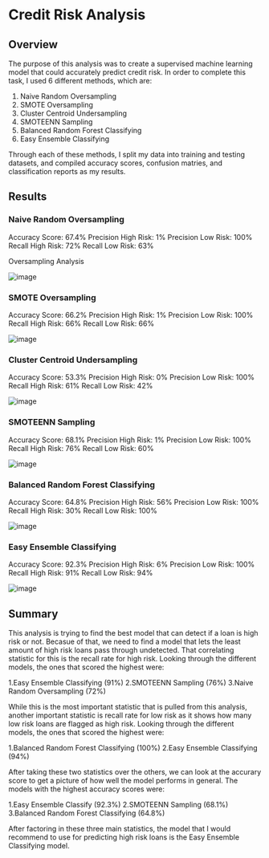 # Credit Risk Analysis
## Overview
The purpose of this analysis was to create a supervised machine learning model that could accurately predict credit risk. In order to complete this task, I used 6 different methods, which are:

1. Naive Random Oversampling
2. SMOTE Oversampling
3. Cluster Centroid Undersampling
4. SMOTEENN Sampling
5. Balanced Random Forest Classifying
6. Easy Ensemble Classifying

Through each of these methods, I split my data into training and testing datasets, and compiled accuracy scores, confusion matries, and classification reports as my results.

## Results
### Naive Random Oversampling
Accuracy Score: 67.4%
Precision High Risk: 1%
Precision Low Risk: 100%
Recall High Risk: 72%
Recall Low Risk: 63%

Oversampling Analysis

![image](https://user-images.githubusercontent.com/95595378/166186682-b5a876e1-a7df-46fe-b3ca-704b9f1a223a.png)


### SMOTE Oversampling
Accuracy Score: 66.2%
Precision High Risk: 1%
Precision Low Risk: 100%
Recall High Risk: 66%
Recall Low Risk: 66%

![image](https://user-images.githubusercontent.com/95595378/166187412-0ca14c8a-9c8a-4365-a092-7754838c6a44.png)


### Cluster Centroid Undersampling
Accuracy Score: 53.3%
Precision High Risk: 0%
Precision Low Risk: 100%
Recall High Risk: 61%
Recall Low Risk: 42%

![image](https://user-images.githubusercontent.com/95595378/166186874-64bb4d60-dd85-42dc-8cb5-4b2037dd43f7.png)

### SMOTEENN Sampling
Accuracy Score: 68.1%
Precision High Risk: 1%
Precision Low Risk: 100%
Recall High Risk: 76%
Recall Low Risk: 60%

![image](https://user-images.githubusercontent.com/95595378/166186985-f1bf3e70-2ea7-43b9-8f02-a8039079f11a.png)

### Balanced Random Forest Classifying
Accuracy Score: 64.8%
Precision High Risk: 56%
Precision Low Risk: 100%
Recall High Risk: 30%
Recall Low Risk: 100%

![image](https://user-images.githubusercontent.com/95595378/166187195-cb11817f-9836-4d76-a25e-b419a1b4cd5a.png)

### Easy Ensemble Classifying
Accuracy Score: 92.3%
Precision High Risk: 6%
Precision Low Risk: 100%
Recall High Risk: 91%
Recall Low Risk: 94%

![image](https://user-images.githubusercontent.com/95595378/166187305-bfba826a-3ceb-4354-bcde-dedb26979170.png)

## Summary
This analysis is trying to find the best model that can detect if a loan is high risk or not. Becasue of that, we need to find a model that lets the least amount of high risk loans pass through undetected. That correlating statistic for this is the recall rate for high risk. Looking through the different models, the ones that scored the highest were:

1.Easy Ensemble Classifying (91%)
2.SMOTEENN Sampling (76%)
3.Naive Random Oversampling (72%)

While this is the most important statistic that is pulled from this analysis, another important statistic is recall rate for low risk as it shows how many low risk loans are flagged as high risk. Looking through the different models, the ones that scored the highest were:

1.Balanced Random Forest Classifying (100%)
2.Easy Ensemble Classifying (94%)

After taking these two statistics over the others, we can look at the accurary score to get a picture of how well the model performs in general. The models with the highest accuracy scores were:

1.Easy Ensemble Classify (92.3%)
2.SMOTEENN Sampling (68.1%)
3.Balanced Random Forest Classifying (64.8%)

After factoring in these three main statistics, the model that I would recommend to use for predicting high risk loans is the Easy Ensemble Classifying model.

